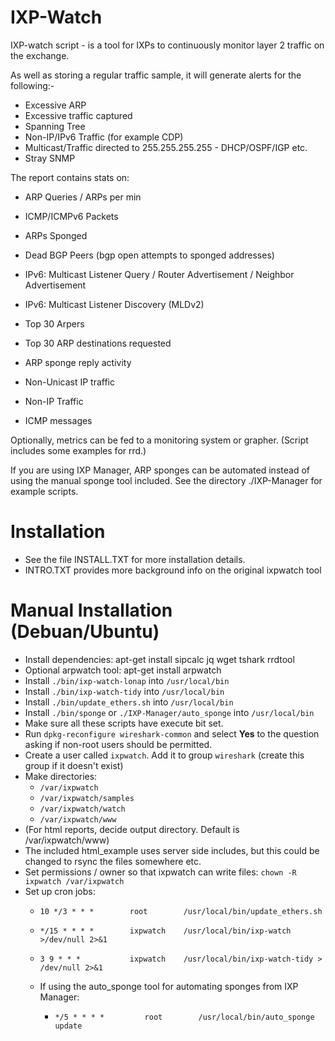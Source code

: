 # IXP-Watch

IXP-watch script - is a tool for IXPs to continuously monitor layer 2 traffic on the exchange.

As well as storing a regular traffic sample, it will generate alerts for the following:-

- Excessive ARP
- Excessive traffic captured
- Spanning Tree
- Non-IP/IPv6 Traffic (for example CDP)
- Multicast/Traffic directed to 255.255.255.255 - DHCP/OSPF/IGP etc.
- Stray SNMP

The report contains stats on:

- ARP Queries / ARPs per min
- ICMP/ICMPv6 Packets
- ARPs Sponged
- Dead BGP Peers (bgp open attempts to sponged addresses)
- IPv6: Multicast Listener Query / Router Advertisement / Neighbor Advertisement
- IPv6: Multicast Listener Discovery (MLDv2)

- Top 30 Arpers
- Top 30 ARP destinations requested
- ARP sponge reply activity
- Non-Unicast IP traffic
- Non-IP Traffic
- ICMP messages

Optionally, metrics can be fed to a monitoring system or grapher.
(Script includes some examples for rrd.)

If you are using IXP Manager, ARP sponges can be automated instead of using the manual
sponge tool included. See the directory ./IXP-Manager for example scripts.

# Installation

- See the file INSTALL.TXT for more installation details.
- INTRO.TXT provides more background info on the original ixpwatch tool

# Manual Installation (Debuan/Ubuntu)

- Install dependencies:     apt-get install sipcalc jq wget tshark rrdtool
- Optional arpwatch tool:   apt-get install arpwatch
- Install `./bin/ixp-watch-lonap` into `/usr/local/bin`
- Install `./bin/ixp-watch-tidy` into `/usr/local/bin`
- Install `./bin/update_ethers.sh` into `/usr/local/bin`
- Install `./bin/sponge`  or `./IXP-Manager/auto_sponge` into  `/usr/local/bin`
- Make sure all these scripts have execute bit set.
- Run `dpkg-reconfigure wireshark-common` and select **Yes** to the question asking if non-root users should be permitted.
- Create a user called `ixpwatch`. Add it to group `wireshark` (create this group if it doesn't exist)
- Make directories:
  - `/var/ixpwatch`
  - `/var/ixpwatch/samples`
  - `/var/ixpwatch/watch`
  - `/var/ixpwatch/www`
- (For html reports, decide output directory. Default is /var/ixpwatch/www)
- The included html_example uses server side includes, but this could be changed to
  rsync the files somewhere etc.
- Set permissions / owner so that ixpwatch can write files: `chown -R ixpwatch /var/ixpwatch`
- Set up cron jobs:
  - `10 */3 * * *        root        /usr/local/bin/update_ethers.sh`
  - `*/15 * * * *        ixpwatch    /usr/local/bin/ixp-watch >/dev/null 2>&1`
  - `3 9 * * *           ixpwatch    /usr/local/bin/ixp-watch-tidy > /dev/null 2>&1`

  - If using the auto_sponge tool for automating sponges from IXP Manager:
     - `*/5 * * * *         root        /usr/local/bin/auto_sponge update`

